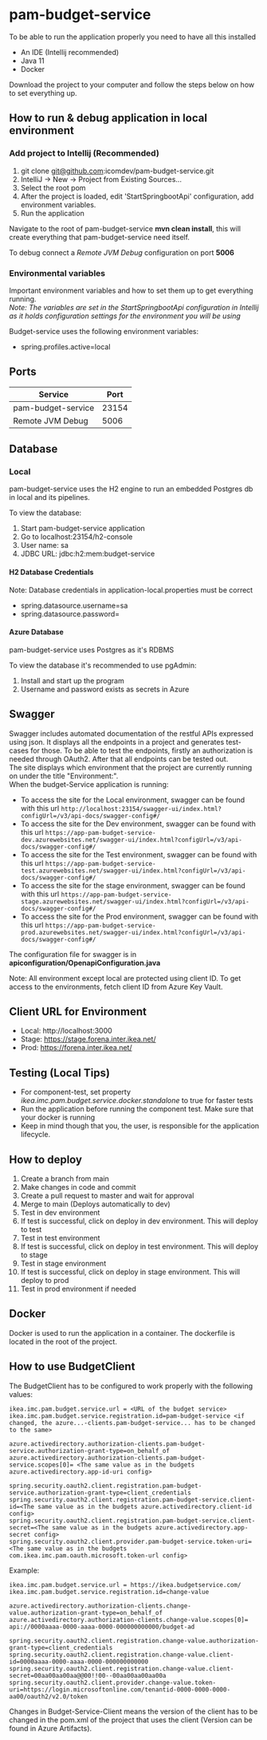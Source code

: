 # pam-budget-service

To be able to run the application properly you need to have all this installed

- An IDE (Intellij recommended)
- Java 11
- Docker

Download the project to your computer and follow the steps below on
how to set everything up.

## How to run & debug application in local environment
### Add project to Intellij (Recommended)

1. git clone git@github.com:icomdev/pam-budget-service.git
2. IntelliJ -> New -> Project from Existing Sources...
3. Select the root pom
4. After the project is loaded, edit 'StartSpringbootApi' configuration, add environment variables.
5. Run the application


Navigate to the root of pam-budget-service **mvn clean install**, this will create everything that pam-budget-service
need itself.

To debug connect a *Remote JVM Debug* configuration on port **5006**

### Environmental variables

Important environment variables and how to set them up to get everything running.
<br> *Note: The variables are set in the StartSpringbootApi configuration in Intellij as it holds configuration settings for the environment you will be using*

Budget-service uses the following environment variables:
* spring.profiles.active=local

## Ports

| Service            | Port |
|--------------------|----|
| pam-budget-service | 23154 |
| Remote JVM Debug   | 5006 |


## Database

### Local

pam-budget-service uses the H2 engine to run an embedded Postgres db in local and its pipelines.

To view the database:

1. Start pam-budget-service application
2. Go to localhost:23154/h2-console
3. User name: sa
4. JDBC URL: jdbc:h2:mem:budget-service

#### H2 Database Credentials

Note: Database credentials in application-local.properties must be correct
* spring.datasource.username=sa
* spring.datasource.password=

#### Azure Database

pam-budget-service uses Postgres as it's RDBMS

To view the database it's recommended to use pgAdmin:

1. Install and start up the program
2. Username and password exists as secrets in Azure

## Swagger

Swagger includes automated documentation of the restful APIs expressed using json. It displays all the endpoints in a project and generates test-cases
for those. To be able to test the endpoints, firstly an authorization is needed through OAuth2. After that all endpoints can be tested out.
<br>
The site displays which environment that the project are currently running on under the title "Environment:".
<br>
When the budget-Service application is running:
* To access the site for the Local environment, swagger can be found with this url `http://localhost:23154/swagger-ui/index.html?configUrl=/v3/api-docs/swagger-config#/`
* To access the site for the Dev environment, swagger can be found with this url `https://app-pam-budget-service-dev.azurewebsites.net/swagger-ui/index.html?configUrl=/v3/api-docs/swagger-config#/`
* To access the site for the Test environment, swagger can be found with this url `https://app-pam-budget-service-test.azurewebsites.net/swagger-ui/index.html?configUrl=/v3/api-docs/swagger-config#/`
* To access the site for the stage environment, swagger can be found with this url `https://app-pam-budget-service-stage.azurewebsites.net/swagger-ui/index.html?configUrl=/v3/api-docs/swagger-config#/`
* To access the site for the Prod environment, swagger can be found with this url `https://app-pam-budget-service-prod.azurewebsites.net/swagger-ui/index.html?configUrl=/v3/api-docs/swagger-config#/`

The configuration file for swagger is in **apiconfiguration/OpenapiConfiguration.java**

Note: All environment except local are protected using client ID. To get access to the environments, fetch client ID from Azure Key Vault.

## Client URL for Environment

* Local: http://localhost:3000
* Stage: https://stage.forena.inter.ikea.net/
* Prod: https://forena.inter.ikea.net/

## Testing (Local Tips)

* For component-test, set property *ikea.imc.pam.budget.service.docker.standalone* to true for faster tests
* Run the application before running the component test. Make sure that your docker is running
* Keep in mind though that you, the user, is responsible for the application lifecycle.

## How to deploy

1. Create a branch from main
2. Make changes in code and commit
3. Create a pull request to master and wait for approval
4. Merge to main (Deploys automatically to dev)
5. Test in dev environment
6. If test is successful, click on deploy in dev environment. This will deploy to test
7. Test in test environment
8. If test is successful, click on deploy in test environment. This will deploy to stage
9. Test in stage environment
10. If test is successful, click on deploy in stage environment. This will deploy to prod
11. Test in prod environment if needed

## Docker

Docker is used to run the application in a container. The dockerfile is located in the root of the project.

## How to use BudgetClient

The BudgetClient has to be configured to work properly with the following values:

```
ikea.imc.pam.budget.service.url = <URL of the budget service>
ikea.imc.pam.budget.service.registration.id=pam-budget-service <if changed, the azure...-clients.pam-budget-service... has to be changed to the same>

azure.activedirectory.authorization-clients.pam-budget-service.authorization-grant-type=on_behalf_of
azure.activedirectory.authorization-clients.pam-budget-service.scopes[0]= <The same value as in the budgets azure.activedirectory.app-id-uri config>

spring.security.oauth2.client.registration.pam-budget-service.authorization-grant-type=client_credentials
spring.security.oauth2.client.registration.pam-budget-service.client-id=<The same value as in the budgets azure.activedirectory.client-id config>
spring.security.oauth2.client.registration.pam-budget-service.client-secret=<The same value as in the budgets azure.activedirectory.app-secret config>
spring.security.oauth2.client.provider.pam-budget-service.token-uri=<The same value as in the budgets com.ikea.imc.pam.oauth.microsoft.token-url config>
```

Example:

```
ikea.imc.pam.budget.service.url = https://ikea.budgetservice.com/
ikea.imc.pam.budget.service.registration.id=change-value

azure.activedirectory.authorization-clients.change-value.authorization-grant-type=on_behalf_of
azure.activedirectory.authorization-clients.change-value.scopes[0]= api://0000aaaa-0000-aaaa-0000-000000000000/budget-ad

spring.security.oauth2.client.registration.change-value.authorization-grant-type=client_credentials
spring.security.oauth2.client.registration.change-value.client-id=0000aaaa-0000-aaaa-0000-000000000000
spring.security.oauth2.client.registration.change-value.client-secret=00aa00aa00aa@@00!!00--00aa00aa00aa00a
spring.security.oauth2.client.provider.change-value.token-uri=https://login.microsoftonline.com/tenantid-0000-0000-0000-aa00/oauth2/v2.0/token
```
Changes in Budget-Service-Client means the version of the client has to be changed in the pom.xml of the project that uses the client (Version can be found in Azure Artifacts).
<br>


